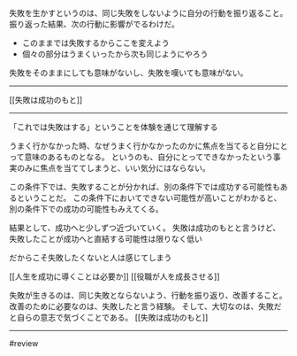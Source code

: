 
失敗を生かすというのは、同じ失敗をしないように自分の行動を振り返ること。
振り返った結果、次の行動に影響がでるわけだ。

- このままでは失敗するからここを変えよう
- 個々の部分はうまくいったから次も同じようにやろう

失敗をそのままにしても意味がないし、失敗を嘆いても意味がない。

---

[[失敗は成功のもと]]

---

「これでは失敗はする」ということを体験を通じて理解する

うまく行かなかった時、なぜうまく行かなかったのかに焦点を当てると自分にとって意味のあるものとなる。
というのも、自分にとってできなかったという事実のみに焦点を当ててしまうと、いい気分にはならない。

この条件下では、失敗することが分かれば、別の条件下では成功する可能性もあるということだ。
この条件下においてできない可能性が高いことがわかると、別の条件下での成功の可能性もみえてくる。

結果として、成功へと少しずつ近づいていく。
失敗は成功のもとと言うけど、失敗したことが成功へと直結する可能性は限りなく低い

だからこそ失敗したくないと人は感じてしまう

[[人生を成功に導くことは必要か]]
[[役職が人を成長させる]]

失敗が生きるのは、同じ失敗とならないよう、行動を振り返り、改善すること。
改善のために必要なのは、失敗したと言う経験。
そして、大切なのは、失敗だと自らの意志で気づくことである。
[[失敗は成功のもと]]


---
#review